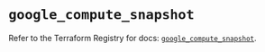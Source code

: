 # `google_compute_snapshot`

Refer to the Terraform Registry for docs: [`google_compute_snapshot`](https://registry.terraform.io/providers/hashicorp/google-beta/5.43.0/docs/resources/google_compute_snapshot).

